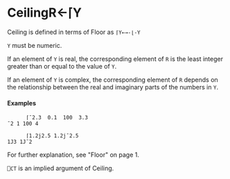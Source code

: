 




<h1 class="heading"><span class="name">Ceiling</span><span class="command">R←⌈Y</span></h1>

Ceiling is defined in terms of Floor as `⌈Y←→-⌊-Y`


`Y` must be numeric.


If an element of `Y` is real, the corresponding element of `R` is the least integer greater than or equal to the value of `Y`.


If an element of `Y` is complex, the corresponding element of `R` depends on the relationship between the real and imaginary parts of the numbers in `Y`.

#### Examples
```apl
      ⌈¯2.3  0.1  100  3.3
¯2 1 100 4
 
      ⌈1.2j2.5 1.2j¯2.5
1J3 1J¯2
```


For further explanation, see "Floor" on page 1.


`⎕CT` is an implied argument of Ceiling.



